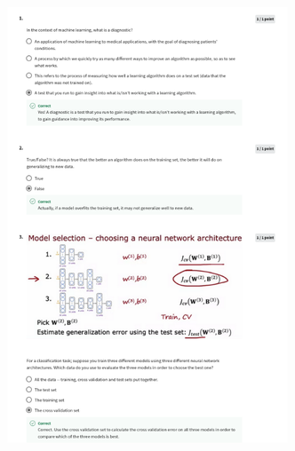 ![](https://github.com/ratewalamit/Machine-Learning-Andrew-Ng/blob/0258a26a9120b0dcc56b591705455f2cd7e264d9/C2%20-%20Advanced%20Learning%20Algorithms/week3/Practice-Quiz-Advice-for-applying-machine-learning/ss1.png)